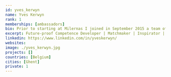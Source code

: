 ```yaml
---
id: yves_kerwyn
name: Yves Kerwyn
rank: 1
memberships: [ambassadors]
bio: Prior to starting at Milernas I joined in September 2015 a team of datacenter, storage, networking and hardware design experts to co-found Green IT Globe.Before that I spent 16 wonderful years at Microsoft. In my last role, partner sales executive, I managed the top Belgian partners for Microsoft’s Cloud Productivity business, leveraging my broad experience as a highly successful solution specialist for Office 365.As a solution specialist I accomplished (1x) +100% and (3x) +150% quota attainment, for which I was rewarded in 2012 with the Microsoft Circle of Excellence Top Attainment Platinum Award.Prior to the solution sales role I was for 5 years a product marketing manager for SharePoint and Office Professional Plus. Main achievement in this role is my leading contribution in developing the SharePoint ecosystem, particularly by devotedly representing Microsoft at virtually all public platforms where collaboration, enterprise content management and enterprise search were debated, directly and indirectly supporting the local SharePoint – and by consequence the Office – revenue growth acceleration. I started at Microsoft in January 1999 as a systems engineer and later developer evangelist, typically spending most of my time preparing and delivering TechNet & MSDN roadshows, covering a wide spectrum of products including Windows Server, SQL Server, Exchange Server, BizTalk Server and all Microsoft programming languages and development tools.In between I was for approximately 4 years a partner technology advisor, supporting the recruitment and development of Microsoft business partners, especially in new business opportunity domains. In this period I gradually converted from being rather technology-oriented to more business-focused, without losing my passion for technology. Before joining Microsoft I worked at Softamed, a computer telephony integration (CTI) start-up. In 1999 I co-founded Artilium, a mobile virtual network enabler (MVNE) spin-off. The internet should treated as a human right for all, and I love contributing to a goal that would make this possible. 
excerpt: Future-proof Competence Developer | Matchmaker | Inspirator | Passionate about People & Technology
linkedin: https://www.linkedin.com/in/yveskerwyn/
websites:
image: ./yves_kerwyn.jpg
projects: []
countries: [Belgium]
cities: [Ghent]
private: 1
---
```


